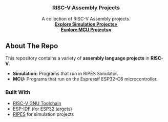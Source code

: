 <!-- Improved compatibility of back to top link: See: https://github.com/othneildrew/Best-README-Template/pull/73 --> 
<a id="readme-top"></a>

<!-- PROJECT LOGO 
<br />
<div align="center">
  <a href="https://github.com/yusufkenaroglu/Assembly-Projects">
    <img src="images/logo.png" alt="Logo" width="80" height="80">
  </a>
-->
  <h3 align="center">RISC-V Assembly Projects</h3>

  <p align="center">
    A collection of RISC-V Assembly projects.
    <br />
    <a href="https://github.com/yusufkenaroglu/Assembly-Projects/tree/main/RISC-V/Simulation/README.md"><strong>Explore Simulation Projects»</strong></a>
    <br />
    <a href="https://github.com/yusufkenaroglu/Assembly-Projects/tree/main/RISC-V/MCU/README.md"><strong>Explore MCU Projects»</strong></a>
  </p>
</div>


<!-- ABOUT THE PROJECT -->
## About The Repo
<!-- IMAGES
[![Assembly Screenshot][product-screenshot]](https://github.com/yusufkenaroglu/Assembly-Projects) -->

This repository contains a variety of **assembly language projects** in **RISC-V**.  

- **Simulation:** Programs that run in RIPES Simulator.
- **MCU:** Programs that run on the Espressif ESP32-C6 microcontroller.


### Built With

* [RISC-V GNU Toolchain](https://github.com/riscv-collab/riscv-gnu-toolchain)
* [ESP-IDF (for ESP32 targets)](https://github.com/espressif/esp-idf)
* [RIPES](https://github.com/mortbopet/Ripes) for simulation projects
